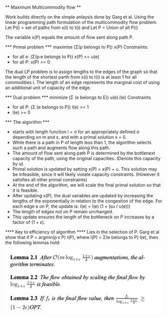 ** Maximum Multicommodity flow ** 

Work builds directly on the simple anlaysis done by Garg et al. 
Using the linear programming path formulation of the multicommodity flow problem.
Let P(i) = set of paths from s(i) to t(i) and 
Let P = Union of all P(i) 

The variable x(P) equals the amount of flow sent along path P.

*** Primal problem ***
maximise (Σ(p belongs to P)) x(P)
Constraints:
- for all e: (Σ(p:e belongs to P)) x(P) <= u(e)
- for all P: x(P) >= 0 

The dual LP problem is to assign lengths to the edges of the graph so that the length of the shortest parth from s(i) to t(i) is at least 1 for all commodities i. The length of an edge represents the marginal cost of using an additional unit of capacity of the edge.

*** Dual problem ***
minimize (Σ (e belongs to E)) u(e).l(e)
Constraints 
- for all P: (Σ (e belongs to P)) l(e) >= 1
- l(e) >= 0

*** The algorithm ***
- starts with length function l = σ for an appropriately defined σ depending on m and ε, and with a primal solution x = 0. 
- While there is a path in P of length less than 1, the algorithm selects such a path and augments flow along this path. 
- The amount of flow sent along path P is determined by the bottlenext capacity of the path, using the original capacities. (Denote this capacity by u)
- Primal solution is updated by setting x(P) = x(P) + u. This solution may be infeasible, since it will likely violate capacity constraints. (However it satisfies all other primal constraints)
- At the end of the algorithm, we will scale the final primal solution so that it is feasible. 
- After updating x(P), the dual variables are updated by increasing the lengths of the exponentially in relation to the congestion of the edge. For each edge e on P, the update is:
    l(e) = l(e) (1 + (ϵu / u(e)))
- The length of edges not on P remain unchanged.
- This update ensures the length of the bottleneck on P increases by a factor of (1 + ϵ).

**** Key to efficiency of algorithm **** 
Lies in the selection of P.
Garg et al show that if P = argmin(p ϵ P) l(P), where l(P) = Σ(e belongs to P) l(e), then the following lemmas hold:

![Lemmas](/Fleischer/images/lemmas-2.1-2.3.png)
